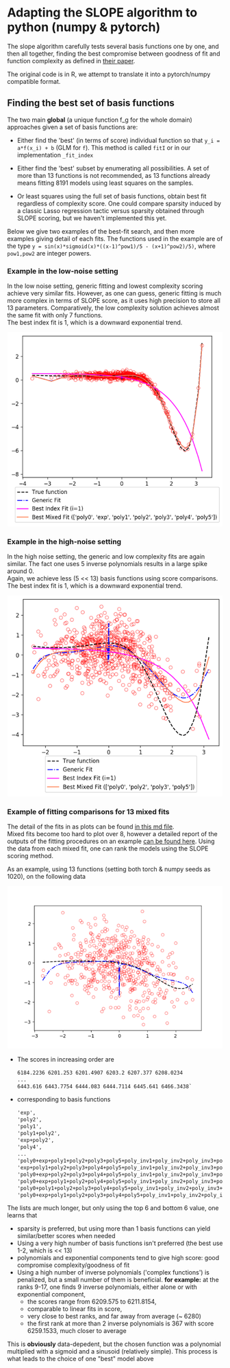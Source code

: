 # Adapting the SLOPE algorithm to python (numpy & pytorch)

The slope algorithm carefully tests several basis functions one by one,
and then all together, finding the best compromise between goodness of fit and
function complexity as defined in [their paper](https://arxiv.org/pdf/1709.08915.pdf).

The original code is in R, we attempt to translate it into a pytorch/numpy compatible format.

## Finding the best set of basis functions
The two main **global** (a unique function f_g for the whole domain) approaches given a set of basis functions are:

* Either find the 'best' (in terms of score) individual function so that `y_i = a*f(x_i) + b` (GLM for `f`).
  This method is called `fitI` or in our implementation `_fit_index`

* Either find the 'best' subset by enumerating all possibilities. A set of more than 13 functions is not recommended,
  as 13 functions already means fitting 8191 models using least squares on the samples.

* Or least squares using the full set of basis functions, obtain best fit regardless of complexity score.
  One could compare sparsity induced by a classic Lasso regression tactic versus sparsity obtained through SLOPE scoring,
  but we haven't implemented this yet.

Below we give two examples of the best-fit search, and then more examples giving detail of each fits.
The functions used in the example are of the type `y = sin(x)*sigmoid(x)*((x-1)^pow1)/5 - (x+1)^pow2)/5)`, where `pow1,pow2` are integer powers.

### Example in the low-noise setting
In the low noise setting, generic fitting and lowest complexity scoring achieve very similar fits.
However, as one can guess, generic fitting is much more complex in terms of SLOPE score, as it uses high
precision to store all 13 parameters. Comparatively, the low complexity solution achieves almost the same fit with only 7 functions.  
The best index fit is 1, which is a downward exponential trend.  

![](./best_fits_low_n.png?raw=true)

### Example in the high-noise setting
In the high noise setting, the generic and low complexity fits are again similar.
The fact one uses 5 inverse polynomials results in a large spike around 0.  
Again, we achieve less (5 << 13) basis functions using score comparisons.
The best index fit is 1, which is a downward exponential trend.  

![](./best_fits_high_n.png?raw=true)

### Example of fitting comparisons for 13 mixed fits

The detail of the fits in as plots can be found [in this md file](./slope_graphs).  
Mixed fits become too hard to plot over 8, however a detailed report of the outputs of the fitting procedures on an example [can be found here](./res.out).
Using the data from each mixed fit, one can rank the models using the SLOPE scoring method.  

As an example, using 13 functions (setting both torch & numpy seeds as 1020), on the following data

![](./slope_generic.png?raw=true)

* The scores in increasing order are
  ```
  6184.2236 6201.253 6201.4907 6203.2 6207.377 6208.0234
  ...
  6443.616 6443.7754 6444.083 6444.7114 6445.641 6466.3438`
  ```
* corresponding to basis functions
  ```
  'exp',
  'poly2',
  'poly1',
  'poly1+poly2',
  'exp+poly2',
  'poly4',
  ...
  'poly0+exp+poly1+poly2+poly3+poly5+poly_inv1+poly_inv2+poly_inv3+poly_inv4+poly_inv5',
  'exp+poly1+poly2+poly3+poly4+poly5+poly_inv1+poly_inv2+poly_inv3+poly_inv4+poly_inv5',
  'poly0+exp+poly2+poly3+poly4+poly5+poly_inv1+poly_inv2+poly_inv3+poly_inv4+poly_inv5',
  'poly0+exp+poly1+poly2+poly4+poly5+poly_inv1+poly_inv2+poly_inv3+poly_inv4+poly_inv5',
  'poly0+poly1+poly2+poly3+poly4+poly5+poly_inv1+poly_inv2+poly_inv3+poly_inv4+poly_inv5',
  'poly0+exp+poly1+poly2+poly3+poly4+poly5+poly_inv1+poly_inv2+poly_inv3+poly_inv4+poly_inv5'
  ```
The lists are much longer, but only using the top 6 and bottom 6 value, one learns that

* sparsity is preferred, but using more than 1 basis functions can yield similar/better scores when needed
* Using a very high number of basis functions isn't preferred (the best use 1-2, which is << 13)
* polynomials and exponential components tend to give high score: good compromise complexity/goodness of fit
* Using a high number of inverse polynomials ('complex functions') is penalized, but a small number of them is beneficial.
  **for example:** at the ranks 9-17, one finds 9 inverse polynomials, either alone or with exponential component,
  * the scores range from 6209.575 to 6211.8154,
  * comparable to linear fits in score,
  * very close to best ranks, and far away from average (~ 6280)
  * the first rank at more than 2 inverse polynomials is 367 with score 6259.1533, much closer to average

This is **obviously** data-depedent, but the chosen function was a polynomial multiplied with a sigmoid and a sinusoid (relatively simple).
This process is what leads to the choice of one "best" model above
